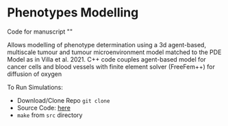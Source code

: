 # Phenotypes Modelling

Code for manuscript ""

Allows modelling of phenotype determination using a 3d agent-based, multiscale tumour and tumour microenvironment model matched to the PDE Model as in Villa et al. 2021. C++ code couples agent-based model for cancer cells and blood vessels with finite element solver (FreeFem++) for diffusion of oxygen

To Run Simulations:

* Download/Clone Repo ``` git clone ```
* Source Code: [here](https://github.com/CicelyKrystyna/ABM_PDE_Phenotypes/tree/main/src)
* ```make``` from ```src``` directory
